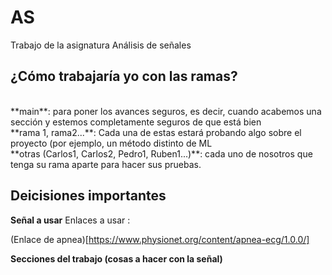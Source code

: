 # AS
Trabajo de la asignatura Análisis de señales

## ¿Cómo trabajaría yo con las ramas?
<br>
**main**: para poner los avances seguros, es decir, cuando acabemos una sección y estemos completamente seguros de que está bien  
<br>
**rama 1, rama2...**: Cada una de estas estará probando algo sobre el proyecto (por ejemplo, un método distinto de ML  
<br>
**otras (Carlos1, Carlos2, Pedro1, Ruben1...)**: cada uno de nosotros que tenga su rama aparte para hacer sus pruebas.  
<br>

## Deicisiones importantes

**Señal a usar**
Enlaces a usar :  

(Enlace de apnea)[https://www.physionet.org/content/apnea-ecg/1.0.0/]  


**Secciones del trabajo (cosas a hacer con la señal)**
